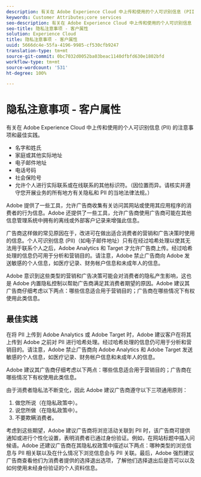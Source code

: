 ```yaml
---
description: 有关在 Adobe Experience Cloud 中上传和使用的个人可识别信息 (PII) 的注意事项和最佳实践。
keywords: Customer Attributes;core services
seo-description: 有关在 Adobe Experience Cloud 中上传和使用的个人可识别信息 (PII) 的注意事项和最佳实践。
seo-title: 隐私注意事项 - 客户属性
solution: Experience Cloud
title: 隐私注意事项 - 客户属性
uuid: 5666dc4e-55fa-4196-9985-cf530cfb9247
translation-type: tm+mt
source-git-commit: 0bc7032d0052ba03beac1140dfbfd630e1802bfd
workflow-type: tm+mt
source-wordcount: '531'
ht-degree: 100%

---
```



# 隐私注意事项 - 客户属性

有关在 Adobe Experience Cloud 中上传和使用的个人可识别信息 (PII) 的注意事项和最佳实践。

* 名字和姓氏
* 家庭或其他实际地址
* 电子邮件地址
* 电话号码
* 社会保险号
* 允许个人进行实际联系或在线联系的其他标识符。（因位置而异。请核实并遵守您开展业务的所有地方有关隐私和 PII 的当地法律法规。）

Adobe 提供了一些工具，允许广告商收集有关访问其网站或使用其应用程序的消费者的行为信息。Adobe 还提供了一些工具，允许广告商使用广告商可能在其他信息管理系统中拥有的离线或外部客户记录来增强此信息。

广告商这样做的常见原因在于，改进可在做出适合消费者的营销和广告决策时使用的信息。个人可识别信息 (PII)（如电子邮件地址）只有在经过哈希处理以使其无法用于联系个人之后，Adobe Analytics 和 Target 才允许广告商上传。经过哈希处理的信息仍可用于分析和营销目的。请注意，Adobe 禁止广告商向 Adobe 发送敏感的个人信息，如医疗记录、财务帐户信息和未成年人的信息。

Adobe 意识到这些类型的营销和广告决策可能会对消费者的隐私产生影响，这也是 Adobe 内置隐私控制以帮助广告商满足其消费者期望的原因。Adobe 建议其广告商仔细考虑以下两点：哪些信息适合用于营销目的；广告商在哪些情况下有权使用此类信息。

## 最佳实践

在将 PII 上传到 Adobe Analytics 或 Adobe Target 时，Adobe 建议客户在将其上传到 Adobe 之前对 PII 进行哈希处理。经过哈希处理的信息仍可用于分析和营销目的。请注意，Adobe 禁止广告商向 Adobe Analytics 和 Adobe Target 发送敏感的个人信息，如医疗记录、财务帐户信息和未成年人的信息。

Adobe 建议其广告商仔细考虑以下两点：哪些信息适合用于营销目的；广告商在哪些情况下有权使用此类信息。

由于消费者隐私法不断变化，因此 Adobe 建议广告商遵守以下三项通用原则：

1. 做您所说（在隐私政策中）。
1. 说您所做（在隐私政策中）。
1. 不要欺瞒消费者。

考虑到这些期望，Adobe 建议广告商将浏览活动关联到 PII 时，该广告商可提供通知或进行个性化设置，表明消费者已通过身份验证。例如，在网站标题中插入问候语。Adobe 还建议广告商在其隐私权政策中描述以下两点：哪种类型的浏览信息与 PII 相关联以及在什么情况下浏览信息会与 PII 关联。最后，Adobe 强烈建议广告商查看他们为消费者提供的选择退出选项，了解他们选择退出后是否可以以及如何使用未经身份验证的个人资料信息。
